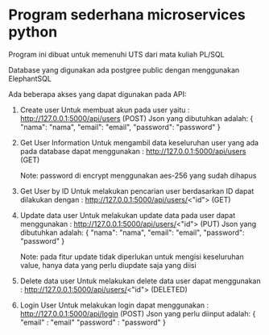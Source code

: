 # Program sederhana microservices python

Program ini dibuat untuk memenuhi UTS dari mata kuliah PL/SQL

Database yang digunakan ada postgree public dengan menggunakan ElephantSQL

Ada beberapa akses yang dapat digunakan pada API:

1. Create user
   Untuk membuat akun pada user yaitu : http://127.0.0.1:5000/api/users (POST)
   Json yang dibutuhkan adalah:
   {
   "nama": "nama",
   "email": "email",
   "password": "password"
   }

2. Get User Information
   Untuk mengambil data keseluruhan user yang ada pada database dapat menggunakan : http://127.0.0.1:5000/api/users (GET)

   Note: password di encrypt menggunakan aes-256 yang sudah dihapus

3. Get User by ID
   Untuk melakukan pencarian user berdasarkan ID dapat dilakukan dengan : http://127.0.0.1:5000/api/users/<"id"> (GET)

4. Update data user
   Untuk melakukan update data pada user dapat menggunakan : http://127.0.0.1:5000/api/users/<"id"> (PUT)
   Json yang dibutuhkan adalah:
   {
   "nama": "nama",
   "email": "email",
   "password": "password"
   }

   Note: pada fitur update tidak diperlukan untuk mengisi keseluruhan value, hanya data yang perlu diupdate saja yang diisi

5. Delete data user
   Untuk melakukan delete data user dapat menggunakan : http://127.0.0.1:5000/api/users/<"id"> (DELETED)

6. Login User
   Untuk melakukan login dapat menggunakan : http://127.0.0.1:5000/api/login (POST)
   Json yang perlu diinput adalah:
   {
   "email" : "email"
   "password" : "password"
   }
